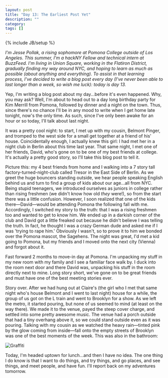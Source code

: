 ```yaml
---
layout: post
title: "Day 13: The Earliest Post Yet"
description: ""
category: 
tags: []
---
```

{% include JB/setup %}

*I'm Jesse Pollak, a rising sophomore at Pomona College outside of Los Angeles. This summer, I'm a hackNY Fellow and technical intern at BuzzFeed. I'm living in Union Square, working in the Flatiron District, gradually finding my way around NYC, and hoping to learn as much as possible (about anything and everything). To assist in that learning process, I've decided to write a blog post every day (I've never been able to last longer than a week, so wish me luck): today is day 13.*

Yep, I'm writing a blog post about my day...before it's even happened. Why, you may ask? Well, I'm about to head out to a day long birthday party for Kim Merrill from Pomona, followed by dinner and a night on the town. Thus, since there's no chance I'll be in any mood to write when I get home late tonight, now's the only time. As such, since I've only been awake for an hour or so today, I'll talk about last night. 

It was a pretty cool night: to start, I met up with my cousin, Belmont Pinger, and tromped to the west side for a small get together at a friend of his' house. Coincidentally enough, I actually knew this girl: I had met her in a night club in Berlin about this time last year. That same night, I met one of her friends, David, who's gone on to be one of my best friends at college. It's actually a pretty good story, so I'll take this blog post to tell it.

Picture this: my 4 best friends from home and I walking into a 7 story tall factory-turned-night-club called Tresor in the East Side of Berlin. As we greet the huge bouncers standing outside, we hear people speaking English behind us and turn to find a group of kids about our age...all from NYC. Being stupid teenagers, we introduced ourselves as juniors in college rather than rising freshmen (we didn't know how old *they* were!), so from the start there was a little confusion. However, I soon realized that one of the kids there—David—would be attending Pomona the following fall with me. Accordingly, I switched my story to the truth: that I was a rising freshmen too and wanted to get to know him. We ended up in a darkish corner of the club and David got a little freaked out because he didn't believe I was telling the truth. In fact, he thought I was a crazy German dude and asked me if I was 'trying to rape him.' Obviously I wasn't, so to prove it to him we bonded over the Pomona mascot, the Sagehens. The night was great, I'd met a kid going to Pomona, but my friends and I moved onto the next city (Vienna) and forgot about it.

Fast forward 2 months to move-in day at Pomona. I'm unpacking my stuff in my new room with my family and I see a familiar face walk by. I duck into the room next door and there David was, unpacking his stuff in the room directly next to mine. Long story short, we've gone on to be great friends and must have one of the best meeting stories ever.

Story over. After we had hung out at Claire's (the girl who I met that same night who's house Belmont and I went to last night) house for a while, the group of us got on the L train and went to Brooklyn for a show. As we left the metro, it started pouring, but none of us seemed to mind (at least on the way there). We made it to the venue, payed the steep cover charge, and settled into some pretty awesome music. The venue had a porch outside that had a tiny overhang above it, so we could stand outside even as it was pouring. Talking with my cousin as we watched the heavy rain—tinted pink by the glow coming from inside—fall onto the empty streets of Brooklyn was one of the best moments of the week. This was also in the bathroom:

![Graffiti](http://distilleryimage5.instagram.com/c5cbd17eacca11e1abd612313810100a_7.jpg)

Today, I'm headed uptown for lunch...and then I have no idea. The one thing I do know is that I want to do things, and try things, and go places, and see things, and meet people, and have fun. I'll report back on my adventures tomorrow.
